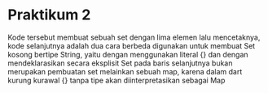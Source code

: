 # Praktikum 2

Kode tersebut membuat sebuah set dengan lima elemen lalu mencetaknya, kode selanjutnya adalah dua cara berbeda digunakan untuk membuat Set kosong bertipe String, yaitu dengan menggunakan literal <String>{} dan dengan mendeklarasikan secara eksplisit Set<String> pada baris selanjutnya bukan merupakan pembuatan set melainkan sebuah map, karena dalam dart kurung kurawal {} tanpa tipe akan diinterpretasikan sebagai Map
